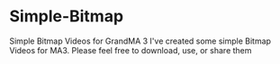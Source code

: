 # Simple-Bitmap
Simple Bitmap Videos for GrandMA 3
I've created some simple Bitmap Videos for MA3. Please feel free to download, use, or share them